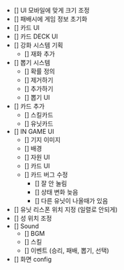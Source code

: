 - [] UI 모바일에 맞게 크기 조정
- [] 패배시에 게임 정보 초기화
- [] 카드 UI
- [] 카드 DECK UI
- [] 강화 시스템 기획
  - [] 재화 추가
- [] 뽑기 시스템
  - [] 확률 정의
  - [] 제거하기
  - [] 추가하기
  - [] 뽑기 UI
- [] 카드 추가
  - [] 스킬카드
  - [] 유닛카드
- [] IN GAME UI
  - [] 기지 이미지
  - [] 배경
  - [] 자원 UI
  - [] 카드 UI
  - [] 카드 버그 수정
    - [] 잘 안 눌림
    - [] 상태 변화 늦음
    - [] 다른 유닛이 나올때가 있음
- [] 유닛 리스폰 위치 지정 (일렬로 안되게)
- [] 성 위치 조정
- [] Sound
  - [] BGM
  - [] 스킬
  - [] 이벤트 (승리, 패배, 뽑기, 선택)
- [] 화면 config

